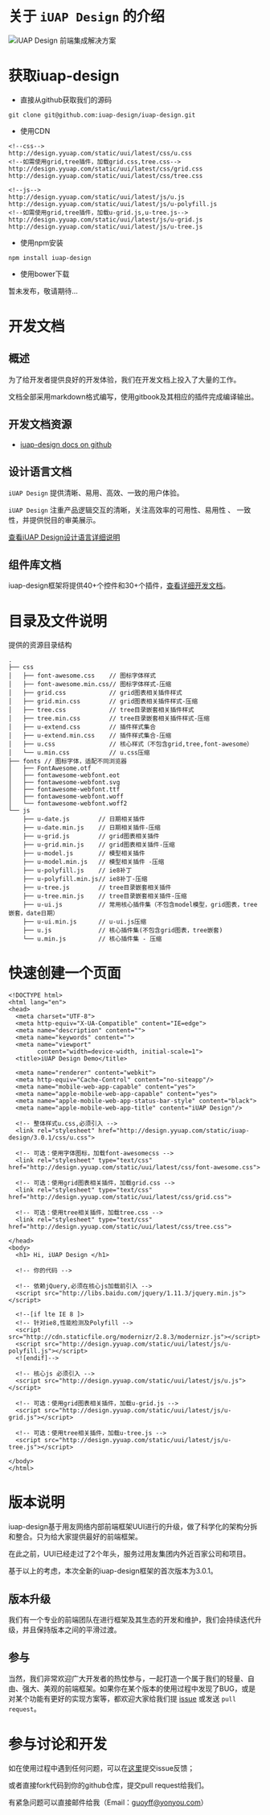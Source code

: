 # 关于 `iUAP Design` 的介绍

![iUAP Design 前端集成解决方案](http://design.yyuap.com/dist/static/img/all/design.png)

# 获取iuap-design

- 直接从github获取我们的源码

```
git clone git@github.com:iuap-design/iuap-design.git
```

- 使用CDN

```
<!--css-->
http://design.yyuap.com/static/uui/latest/css/u.css
<!--如需使用grid,tree插件，加载grid.css,tree.css-->
http://design.yyuap.com/static/uui/latest/css/grid.css 
http://design.yyuap.com/static/uui/latest/css/tree.css

<!--js-->
http://design.yyuap.com/static/uui/latest/js/u.js
http://design.yyuap.com/static/uui/latest/js/u-polyfill.js
<!--如需使用grid,tree插件，加载u-grid.js,u-tree.js-->
http://design.yyuap.com/static/uui/latest/js/u-grid.js
http://design.yyuap.com/static/uui/latest/js/u-tree.js

```

- 使用npm安装

```
npm install iuap-design
```

- 使用bower下载

暂未发布，敬请期待...

# 开发文档

## 概述

为了给开发者提供良好的开发体验，我们在开发文档上投入了大量的工作。

文档全部采用markdown格式编写，使用gitbook及其相应的插件完成编译输出。

## 开发文档资源

- [iuap-design docs on github](https://github.com/iuap-design/iuap-design.github.io/tree/master/docs)
  <!-- - [iuap-design detail develop docs](http://design.yyuap.com/) -->

## 设计语言文档

`iUAP Design` 提供清晰、易用、高效、一致的用户体验。

`iUAP Design` 注重产品逻辑交互的清晰，关注高效率的可用性、易用性 、 一致性，并提供悦目的审美展示。

[查看iUAP Design设计语言详细说明](http://design.yyuap.com/dist/pages/design-language/iuapdesign.html)

## 组件库文档

iuap-design框架将提供40+个控件和30+个插件，[查看详细开发文档](http://design.yyuap.com/dist/pages/components/index.html)。

# 目录及文件说明

提供的资源目录结构

```
.
├── css
│   ├── font-awesome.css    // 图标字体样式
│   ├── font-awesome.min.css// 图标字体样式-压缩
│   ├── grid.css            // grid图表相关插件样式
│   ├── grid.min.css        // grid图表相关插件样式-压缩
│   ├── tree.css            // tree目录嵌套相关插件样式
│   ├── tree.min.css        // tree目录嵌套相关插件样式-压缩
│   ├── u-extend.css        // 插件样式集合
│   ├── u-extend.min.css    // 插件样式集合-压缩
│   ├── u.css               // 核心样式（不包含grid,tree,font-awesome）
│   └── u.min.css           // u.css压缩
├── fonts // 图标字体，适配不同浏览器
│   ├── FontAwesome.otf
│   ├── fontawesome-webfont.eot
│   ├── fontawesome-webfont.svg
│   ├── fontawesome-webfont.ttf
│   ├── fontawesome-webfont.woff
│   └── fontawesome-webfont.woff2
└── js
    ├── u-date.js        // 日期相关插件
    ├── u-date.min.js    // 日期相关插件-压缩
    ├── u-grid.js        // grid图表相关插件
    ├── u-grid.min.js    // grid图表相关插件-压缩
    ├── u-model.js       // 模型相关插件
    ├── u-model.min.js   // 模型相关插件 -压缩
    ├── u-polyfill.js    // ie8补丁
    ├── u-polyfill.min.js// ie8补丁-压缩
    ├── u-tree.js        // tree目录嵌套相关插件
    ├── u-tree.min.js    // tree目录嵌套相关插件-压缩
    ├── u-ui.js          // 常用核心插件集（不包含model模型，grid图表，tree嵌套，date日期）
    ├── u-ui.min.js      // u-ui.js压缩
    ├── u.js             // 核心插件集(不包含grid图表，tree嵌套)
    └── u.min.js         // 核心插件集 - 压缩
```

# 快速创建一个页面

```
<!DOCTYPE html>
<html lang="en">
<head>
  <meta charset="UTF-8">
  <meta http-equiv="X-UA-Compatible" content="IE=edge">
  <meta name="description" content="">
  <meta name="keywords" content="">
  <meta name="viewport"
        content="width=device-width, initial-scale=1">
  <title>iUAP Design Demo</title>

  <meta name="renderer" content="webkit">
  <meta http-equiv="Cache-Control" content="no-siteapp"/>
  <meta name="mobile-web-app-capable" content="yes">
  <meta name="apple-mobile-web-app-capable" content="yes">
  <meta name="apple-mobile-web-app-status-bar-style" content="black">
  <meta name="apple-mobile-web-app-title" content="iUAP Design"/>

  <!-- 整体样式u.css,必须引入 -->
  <link rel="stylesheet" href="http://design.yyuap.com/static/iuap-design/3.0.1/css/u.css">
  
  <!-- 可选：使用字体图标，加载font-awesomecss -->
  <link rel="stylesheet" type="text/css" href="http://design.yyuap.com/static/uui/latest/css/font-awesome.css">
  
  <!-- 可选：使用grid图表相关插件，加载grid.css -->
  <link rel="stylesheet" type="text/css" href="http://design.yyuap.com/static/uui/latest/css/grid.css">
  
  <!-- 可选：使用tree相关插件，加载tree.css -->
  <link rel="stylesheet" type="text/css" href="http://design.yyuap.com/static/uui/latest/css/tree.css">

</head>
<body>
  <h1> Hi, iUAP Design </h1>

  <!-- 你的代码 -->

  <!-- 依赖jQuery,必须在核心js加载前引入 -->
  <script src="http://libs.baidu.com/jquery/1.11.3/jquery.min.js"></script>

  <!--[if lte IE 8 ]>
  <!-- 针对ie8,性能检测及Polyfill -->
  <script src="http://cdn.staticfile.org/modernizr/2.8.3/modernizr.js"></script>
  <script src="http://design.yyuap.com/static/uui/latest/js/u-polyfill.js"></script>
  <![endif]-->

  <!-- 核心js 必须引入 -->
  <script src="http://design.yyuap.com/static/uui/latest/js/u.js"></script>

  <!-- 可选：使用grid图表相关插件，加载u-grid.js -->
  <script src="http://design.yyuap.com/static/uui/latest/js/u-grid.js"></script>

  <!-- 可选：使用tree相关插件，加载u-tree.js -->
  <script src="http://design.yyuap.com/static/uui/latest/js/u-tree.js"></script>

</body>
</html>
```

# 版本说明

iuap-design基于用友网络内部前端框架UUI进行的升级，做了科学化的架构分拆和整合。只为给大家提供最好的前端框架。

在此之前，UUI已经走过了2个年头，服务过用友集团内外近百家公司和项目。

基于以上的考虑，本次全新的iuap-design框架的首次版本为3.0.1。

## 版本升级

我们有一个专业的前端团队在进行框架及其生态的开发和维护，我们会持续迭代升级，并且保持版本之间的平滑过渡。

## 参与

当然，我们非常欢迎广大开发者的热忱参与，一起打造一个属于我们的轻量、自由、强大、美观的前端框架。如果你在某个版本的使用过程中发现了BUG，或是对某个功能有更好的实现方案等，都欢迎大家给我们提 [issue](https://github.com/iuap-design/iuap-design/issues) 或发送 `pull request`。

# 参与讨论和开发

如在使用过程中遇到任何问题，可以在[这里](https://github.com/iuap-design/iuap-design/issues)提交issue反馈；

或者直接fork代码到你的github仓库，提交pull request给我们。

有紧急问题可以直接邮件给我（Email：guoyff@yonyou.com）
